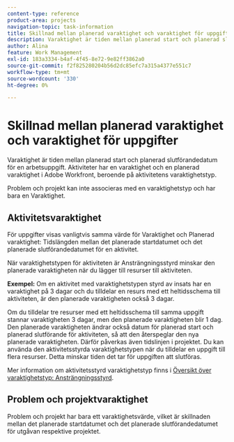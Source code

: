```yaml
---
content-type: reference
product-area: projects
navigation-topic: task-information
title: Skillnad mellan planerad varaktighet och varaktighet för uppgifter
description: Varaktighet är tiden mellan planerad start och planerad slutförandedatum för en arbetsuppgift. Aktiviteter har en varaktighet och en planerad varaktighet i Adobe Workfront, beroende på aktivitetens varaktighetstyp.
author: Alina
feature: Work Management
exl-id: 183a3334-b4af-4f45-8e72-9e82ff3862a0
source-git-commit: f2f825280204b56d2dc85efc7a315a4377e551c7
workflow-type: tm+mt
source-wordcount: '330'
ht-degree: 0%

---
```


# Skillnad mellan planerad varaktighet och varaktighet för uppgifter

Varaktighet är tiden mellan planerad start och planerad slutförandedatum för en arbetsuppgift. Aktiviteter har en varaktighet och en planerad varaktighet i Adobe Workfront, beroende på aktivitetens varaktighetstyp.

Problem och projekt kan inte associeras med en varaktighetstyp och har bara en Varaktighet.

## Aktivitetsvaraktighet

För uppgifter visas vanligtvis samma värde för Varaktighet och Planerad varaktighet: Tidslängden mellan det planerade startdatumet och det planerade slutförandedatumet för en aktivitet.

När varaktighetstypen för aktiviteten är Ansträngningsstyrd minskar den planerade varaktigheten när du lägger till resurser till aktiviteten.

**Exempel:** Om en aktivitet med varaktighetstypen styrd av insats har en varaktighet på 3 dagar och du tilldelar en resurs med ett heltidsschema till aktiviteten, är den planerade varaktigheten också 3 dagar.

Om du tilldelar tre resurser med ett heltidsschema till samma uppgift stannar varaktigheten 3 dagar, men den planerade varaktigheten blir 1 dag. Den planerade varaktigheten ändrar också datum för planerad start och planerad slutförande för aktiviteten, så att den återspeglar den nya planerade varaktigheten. Därför påverkas även tidslinjen i projektet.
Du kan använda den aktivitetsstyrda varaktighetstypen när du tilldelar en uppgift till flera resurser. Detta minskar tiden det tar för uppgiften att slutföras.

Mer information om aktivitetsstyrd varaktighetstyp finns i [Översikt över varaktighetstyp: Ansträngningsstyrd](../../../manage-work/tasks/taskdurtn/effort-driven.md).

## Problem och projektvaraktighet

Problem och projekt har bara ett varaktighetsvärde, vilket är skillnaden mellan det planerade startdatumet och det planerade slutförandedatumet för utgåvan respektive projektet.
